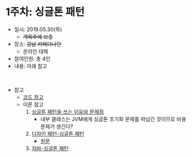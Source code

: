 1주차: 싱글톤 패턴
===========
* 일시: 2019.05.30(목)
	* ~~계획주에 보충~~
* 장소: ~~강남 카페더나인~~
	* 온라인 대체
* 참여인원: 총 4인
* 내용: 아래 참고
</br>

* 참고
	* [코드 참고](https://github.com/nara1030/DesignPattern/tree/master/designPattern_ch06)
	* 이론 참고
		1. [싱글톤 패턴을 쓰는 이유와 문제점](https://jeong-pro.tistory.com/86)
			* 내부 클래스는 JVM에게 싱글톤 초기화 문제를 떠넘긴 것이므로 비용 문제가 생긴다?
		2. [디자인 패턴-싱글톤 패턴](https://yaboong.github.io/design-pattern/2018/09/28/thread-safe-singleton-patterns/)
			* [원문](https://dzone.com/articles/all-about-the-singleton)
		3. [자바-싱글톤 패턴](https://blog.seotory.com/post/2016/03/java-singleton-pattern)
</br>